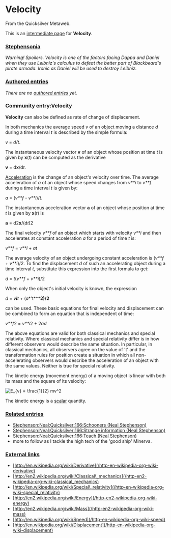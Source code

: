 
# Velocity

From the Quicksilver Metaweb.

This is an [intermediate page](/metaweb-intermediate-page) for 
**Velocity**.


### [Stephensonia](/stephensonia)


*Warning! Spoilers. Velocity is one of the factors facing Dappa and Daniel when they use Leibniz's calculus to defeat the better part of Blackbeard's pirate armada. Ironic as Daniel will be used to destroy Leibniz.*

### [Authored entries](/metaweb-authored-entry)


*There are no [authored entries](/metaweb-authored-entry) yet.*

### Community entry:Velocity


**Velocity** can also be defined as rate of change of displacement. 

In both mechanics the average speed *v* of an object moving a distance *d* during a time interval *t* is described by the simple formula:

*v* = *d/t*.

The instantaneous velocity vector **v** of an object whose position at time *t* is given by **x**(*t*) can be computed as the derivative

**v** = d**x**/d*t*.

[Acceleration](/acceleration) is the change of an object's velocity over time. The average acceleration of *a* of an object whose speed changes from *v**i* to *v**f* during a time interval *t* is given by:

*a* = (*v**f* - *v**i*)/*t*.

The instantaneous acceleration vector **a** of an object whose position at time *t* is given by **x**(*t*) is

**a** = d2**x**/(d*t*)2

The final velocity *v**f* of an object which starts with velocity *v**i* and then accelerates at constant acceleration *a* for a period of time *t* is:

*v**f* = *v**i* + *at*

The average velocity of an object undergoing constant acceleration is (*v**f* + *v**i*)/2. To find the displacement *d* of such an accelerating object during a time interval *t*, substitute this expression into the first formula to get:

*d* = *t*(*v**f* + *v**i*)/2

When only the object's initial velocity is known, the expression

*d* = *v**i**t* + (*a**'t*****2)/2**

can be used. These basic equations for final velocity and displacement can be combined to form an equation that is independent of time:

*v**f*2 = *v**i*2 + 2*ad*

The above equations are valid for both classical mechanics and special relativity. Where classical mechanics and special relativity differ is in how different observers would describe the same situation. In particular, in classical mechanics, all observers agree on the value of 't' and the transformation rules for position create a situation in which all non-accelerating observers would describe the acceleration of an object with the same values. Neither is true for special relativity.

The kinetic energy (movement energy) of a moving object is linear with both its mass and the square of its velocity:

![E_{v} = \frac{1}{2} mv^2](/web/20060725231040im_/http://www.metaweb.com/wiki/upload/math/704a0cf40d2a2848258c05eb4d7745d8.png)

The kinetic energy is a [scalar](/scalar) quantity.

### [Related entries](/metaweb-related-entry)


* [Stephenson:Neal:Quicksilver:166:Schooners (Neal Stephenson)](/stephenson-neal-quicksilver-166-schooners-neal-stephenson)
* [Stephenson:Neal:Quicksilver:166:Strange information (Neal Stephenson)](/stephenson-neal-quicksilver-166-strange-information-neal-stephenson)
* [Stephenson:Neal:Quicksilver:166:Teach (Neal Stephenson)](/stephenson-neal-quicksilver-166-teach-neal-stephenson)
* more to follow as I tackle the high tech of the 'good ship' Minerva.


### [External links](/metaweb-external-links)


* [http://en.wikipedia.org/wiki/Derivative](/http-en-wikipedia-org-wiki-derivative)
* [http://en2.wikipedia.org/wiki/Classical\_mechanics](/http-en2-wikipedia-org-wiki-classical_mechanics)
* [http://en.wikipedia.org/wiki/Special\_relativity](/http-en-wikipedia-org-wiki-special_relativity)
* [http://en2.wikipedia.org/wiki/Energy](/http-en2-wikipedia-org-wiki-energy)
* [http://en2.wikipedia.org/wiki/Mass](/http-en2-wikipedia-org-wiki-mass)
* [http://en.wikipedia.org/wiki/Speed](/http-en-wikipedia-org-wiki-speed)
* [http://en.wikipedia.org/wiki/Displacement](/http-en-wikipedia-org-wiki-displacement)
